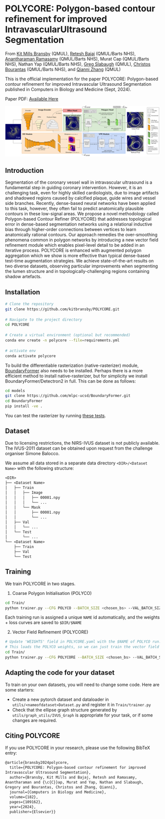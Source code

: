 
# POLYCORE: Polygon-based contour refinement for improved IntravascularUltrasound Segmentation
From  [Kit Mills Bransby](https://kitbransby.github.io/) (QMUL), [Retesh Bajaj](https://scholar.google.com/citations?user=7laMbzYAAAAJ&hl=en) (QMUL/Barts NHS), [Anantharaman Ramasamy](https://www.pcronline.com/Physicians/Anantharaman-Ramasamy) (QMUL/Barts NHS), Murat Cap (QMUL/Barts NHS), Nathan Yap (QMUL/Barts NHS), [Greg Slabaugh](https://www.eecs.qmul.ac.uk/~gslabaugh/) (QMUL), [Christos Bourantas](https://scholar.google.co.uk/citations?user=rQn8RpgAAAAJ&hl=en) (QMUL/Barts NHS), and [Qianni Zhang](https://scholar.google.co.uk/citations?user=XR6C9BoAAAAJ&hl=en) (QMUL)

This is the official implementation for the paper POLYCORE: Polygon-based contour refinement for improved Intravascular Ultrasound Segmentation published in Computers in Biology and Medicine (Sept, 2024).

Paper PDF: [Available Here](https://www.sciencedirect.com/science/article/pii/S0010482524012472)

![](graphics/ARCHITECTURE.png)

## Introduction
Segmentation of the coronary vessel wall in intravascular ultrasound is a fundamental step in guiding coronary intervention. However, it is an challenging task, even for highly skilled cardiologists, due to image artifacts and shadowed regions caused by calcified plaque, guide wires and vessel side branches. Recently, dense-based neural networks have been applied to this task, however, they often fail to predict anatomically plausible contours in these low-signal areas. We propose a novel methodology called Polygon-based Contour Refiner (POLYCORE) that addresses topological error in dense-based segmentation networks using a relational inductive bias through higher-order connections between vertices to learn anatomically rational contours. Our approach remedies the over-smoothing phenomena common in polygon networks by introducing a new vector field refinement module which enables pixel-level detail to be added in an iterative process. POLYCORE is enhanced with augmented polygon aggregation which we show is more effective than typical dense-based test-time augmentation strategies. We achieve state-of-the-art results on two diverse datasets, observing particular improvements when segmenting the lumen structure and in topologically-challenging regions containing shadow artefacts. 

## Installation

```bash
# Clone the repository
git clone https://github.com/kitbransby/POLYCORE.git

# Navigate to the project directory
cd POLYCORE

# Create a virtual environment (optional but recommended)
conda env create -n polycore --file=requirements.yml

# activate env
conda activate polycore
```

To build the differentiable rasterization (native-rasterizer) module, [BoundaryFormer](https://github.com/mlpc-ucsd/BoundaryFormer) also needs to be installed. Perhaps there is a more efficient method to install native-rasterizer, but for simplicity we install BoundaryFormer/Detectron2 in full. This can be done as follows:

```bash
cd models
git clone https://github.com/mlpc-ucsd/BoundaryFormer.git
cd BoundaryFormer
pip install -ve .
```

You can test the rasterizer by running [these tests](https://github.com/mlpc-ucsd/BoundaryFormer/blob/boundary_former/projects/BoundaryFormer/run-rasterizer-tests.py).

## Dataset
Due to licensing restrictions, the NIRS-IVUS dataset is not publicly available. The IVUS-2011 dataset can be obtained upon request from the challenge organiser Simone Balocco. 

We assume all data stored in a separate data directory ``<DIR>/<Dataset Name>`` with the following structure:
```
<DIR>
├── <Dataset Name>
│   ├── Train
│   │   ├── Image
│   │   │   ├── 00001.npy
│   │   │   └── ...
│   │   └── Mask
│   │       ├── 00001.npy
│   │       └── ...
│   ├── Val 
│   │   └── ...
│   └── Test
│       └── ...
└── <Dataset Name>
    ├── Train
    ├── Val
    └── Test
```

## Training
We train POLYCORE in two stages. 
1. Coarse Polygon Initialisation (POLYCO)

```bash
cd Train/
python trainer.py --CFG POLYCO --BATCH_SIZE <chosen_bs> --VAL_BATCH_SIZE <chosen_bs> --DIR <directory_for_data_and_results>
```

Each training run is assigned a unique `NAME` id automatically, and the weights + loss curves are saved to ``$DIR/$NAME``

2. Vector Field Refinement (POLYCORE)

```bash
# Update 'WEIGHTS' field in POLYCORE.yaml with the $NAME of POLYCO run. 
# This loads the POLYCO weights, so we can just train the vector field refinement
cd Train/
python trainer.py --CFG POLYCORE --BATCH_SIZE <chosen_bs> --VAL_BATCH_SIZE <chosen_bs> --DIR <directory_for_data_and_results>
```

## Adapting the code for your dataset
To train on your own datasets, you will need to change some code. Here are some starters:
* Create a new pytorch dataset and dataloader in ``utils/<nameofdataset>Dataset.py`` and register it in ``Train/trainer.py``
* Check that the ellipse graph structure generated by ``utils/graph_utils/IVUS_Graph`` is appropriate for your task, or if some changes are required.

## Citing POLYCORE
If you use POLYCORE in your research, please use the following BibTeX entry: 

```
@article{bransby2024polycore,
  title={POLYCORE: Polygon-based contour refinement for improved Intravascular Ultrasound Segmentation},
  author={Bransby, Kit Mills and Bajaj, Retesh and Ramasamy, Anantharaman and {\c{C}}ap, Murat and Yap, Nathan and Slabaugh, Gregory and Bourantas, Christos and Zhang, Qianni},
  journal={Computers in Biology and Medicine},
  volume={182},
  pages={109162},
  year={2024},
  publisher={Elsevier}}
```


